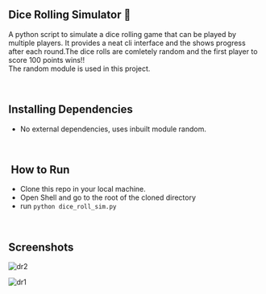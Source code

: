 ## Dice Rolling Simulator 📌

 A python script to simulate a dice rolling game that can be played by multiple players. It provides a neat cli interface and the shows progress after each round.The dice rolls are comletely random and the first player to score 100 points wins!!</br>The random module is used in this project.
 
 </br>
 
 ## Installing Dependencies
 
 - No external dependencies, uses inbuilt module random.

</br>

 ## &nbsp;How to Run
 
 - Clone this repo in your local machine.
 - Open Shell and go to the root of the cloned directory
 - run `python dice_roll_sim.py`
 
 </br>
 
 ## Screenshots
 
 ![dr2](https://user-images.githubusercontent.com/89788120/159625715-859ae6d2-671f-4041-9a31-a1c7a19b53e6.png)

![dr1](https://user-images.githubusercontent.com/89788120/159625813-521adb8e-2bca-46e4-9c58-5f6429178cce.png)
